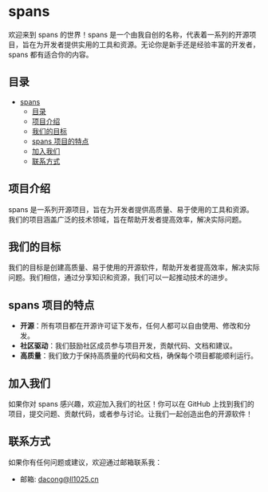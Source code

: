 # spans

欢迎来到 spans 的世界！spans 是一个由我自创的名称，代表着一系列的开源项目，旨在为开发者提供实用的工具和资源。无论你是新手还是经验丰富的开发者，spans 都有适合你的内容。

## 目录

- [spans](#spans)
  - [目录](#目录)
  - [项目介绍](#项目介绍)
  - [我们的目标](#我们的目标)
  - [spans 项目的特点](#spans-项目的特点)
  - [加入我们](#加入我们)
  - [联系方式](#联系方式)

## 项目介绍

spans 是一系列开源项目，旨在为开发者提供高质量、易于使用的工具和资源。我们的项目涵盖广泛的技术领域，旨在帮助开发者提高效率，解决实际问题。

## 我们的目标

我们的目标是创建高质量、易于使用的开源软件，帮助开发者提高效率，解决实际问题。我们相信，通过分享知识和资源，我们可以一起推动技术的进步。

## spans 项目的特点

- **开源**：所有项目都在开源许可证下发布，任何人都可以自由使用、修改和分发。
- **社区驱动**：我们鼓励社区成员参与项目开发，贡献代码、文档和建议。
- **高质量**：我们致力于保持高质量的代码和文档，确保每个项目都能顺利运行。

## 加入我们

如果你对 spans 感兴趣，欢迎加入我们的社区！你可以在 GitHub 上找到我们的项目，提交问题、贡献代码，或者参与讨论。让我们一起创造出色的开源软件！

## 联系方式

如果你有任何问题或建议，欢迎通过邮箱联系我：

- 邮箱: [dacong@ll1025.cn](mailto:dacong@ll1025.cn)
